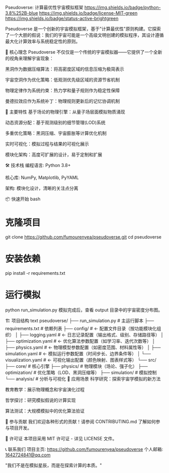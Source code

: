 Pseudoverse: 计算最优性宇宙模拟框架
https://img.shields.io/badge/python-3.8%252B-blue
https://img.shields.io/badge/license-MIT-green
https://img.shields.io/badge/status-active-brightgreen

Pseudoverse 是一个创新的宇宙模拟框架，基于"计算最优性"原则构建。它探索了一个大胆的假说：我们的宇宙可能是一个高级文明创建的模拟程序，其设计遵循最大化计算效率与系统稳定性的原则。

🌌 核心理念
Pseudoverse 不仅仅是一个传统的宇宙模拟器——它提供了一个全新的视角来理解宇宙现象：

黑洞作为数据压缩算法：将高密度区域的信息压缩为极简表示

宇宙空洞作为优化策略：低观测优先级区域的资源节省机制

物理定律作为系统约束：热力学和量子规则作为稳定性保障

曼德拉效应作为系统补丁：物理规则更新后的记忆协调机制

🚀 主要特性
基于场论的物理引擎：从量子场层面模拟物质涌现

动态资源分配：基于观测级别的细节管理(LOD)系统

多重优化策略：黑洞压缩、宇宙膨胀等计算优化机制

实时可视化：模拟过程与结果的可视化展示

模块化架构：高度可扩展的设计，易于定制和扩展

🛠️ 技术栈
编程语言: Python 3.8+

核心库: NumPy, Matplotlib, PyYAML

架构: 模块化设计，清晰的关注点分离

📦 快速开始
bash
# 克隆项目
git clone https://github.com/fumourenyea/pseudoverse.git
cd pseudoverse

# 安装依赖
pip install -r requirements.txt

# 运行模拟
python run_simulation.py
模拟完成后，查看 output 目录中的宇宙密度分布图。

🏗️ 项目结构
text
pseudoverse/
├── run_simulation.py          # 主运行脚本
├── requirements.txt           # 依赖列表
├── config/                       # ← 配置文件目录（按功能模块化组织）
│   ├── logging.yaml              # ← 日志记录配置（输出格式、级别、存储路径等）
│   ├── optimization.yaml         # ← 优化算法参数配置（如学习率、迭代次数等）
│   ├── physics.yaml              # ← 物理模型参数配置（如密度范围、材料属性等）
│   ├── simulation.yaml           # ← 模拟运行参数配置（时间步长、边界条件等）
│   └── visualization.yaml        # ← 可视化输出配置（颜色映射、图表样式等）
└── src/
    ├── core/                 # 核心引擎
    ├── physics/              # 物理模块（场论、强子化）
    ├── optimization/         # 优化策略（LOD、黑洞压缩等）
    ├── simulation/           # 模拟控制
    └── analysis/             # 分析与可视化
🌟 应用场景
科学研究：探索宇宙学模拟的新方法

教育教学：展示物理概念和宇宙演化过程

哲学探讨：研究模拟假说的计算实现

算法测试：大规模模拟中的优化算法验证

🤝 参与贡献
我们欢迎各种形式的贡献！请参阅 CONTRIBUTING.md 了解如何参与项目开发。

📄 许可证
本项目采用 MIT 许可证 - 详见 LICENSE 文件。

📞 联系我们
项目主页: https://github.com/fumourenyea/pseudoverse
个人邮箱: 1642724841@qq.com

"我们不是在模拟星辰，而是在探索计算的本质。"